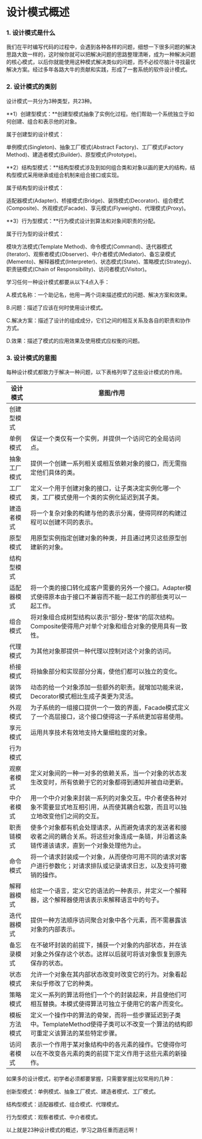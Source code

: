 # 设计模式概述

### 1. 设计模式是什么

我们在平时编写代码的过程中，会遇到各种各样的问题，细想一下很多问题的解决思路大致一样的，这时候你就可以把解决问题的思路整理清晰，成为一种解决问题的核心模式，以后你就能使用这种模式解决类似的问题，而不必绞尽脑汁寻找最优解决方案。经过多年各路大牛的贡献和实践，形成了一套系统的软件设计模式。

### 2. 设计模式的类别

设计模式一共分为3种类型，共23种。

**1）创建型模式：**创建型模式抽象了实例化过程。他们帮助一个系统独立于如何创建、组合和表示他的对象。

属于创建型的设计模式：

单例模式(Singleton)、抽象工厂模式(Abstract Factory)、工厂模式(Factory Method)、建造者模式(Builder)、原型模式(Prototype)。

**2）结构型模式：**结构型模式涉及到如何组合类和对象以画的更大的结构，结构型模式采用继承或组合机制来组合接口或实现。

属于结构型的设计模式：

适配器模式(Adapter)、桥接模式(Bridge)、装饰模式(Decorator)、组合模式(Composite)、外观模式(Facade)、享元模式(Flyweight)、代理模式(Proxy)。

**3）行为型模式：**行为模式设计到算法和对象间职责的分配。

属于行为型的设计模式：

模块方法模式(Template Method)、命令模式(Command)、迭代器模式(Iterator)、观察者模式(Observer)、中介者模式(Mediator)、备忘录模式(Memento)、解释器模式(Interpreter)、状态模式(State)、策略模式(Strategy)、职责链模式(Chain of Responsibility)、访问者模式(Visitor)。

学习任何一种设计模式都要从以下4点入手：

A.模式名称：一个助记名，他用一两个词来描述模式的问题、解决方案和效果。

B.问题：描述了应该在何时使用设计模式。

C.解决方案：描述了设计的组成成分，它们之间的相互关系及各自的职责和协作方式。

D.效果：描述了模式的应用效果及使用模式应权衡的问题。

### 3. 设计模式的意图

每种设计模式都致力于解决一种问题，以下表格列举了这些设计模式的作用。

| 设计模式   | 意图/作用                                    |
| ------ | ---------------------------------------- |
| 创建型模式  |                                          |
| 单例模式   | 保证一个类仅有一个实例，并提供一个访问它的全局访问点。              |
| 抽象工厂模式 | 提供一个创建一系列相关或相互依赖对象的接口，而无需指定他们具体的类。       |
| 工厂模式   | 定义一个用于创建对象的接口，让子类决定实例化哪一个类，工厂模式使用一个类的实例化延迟到其子类。 |
| 建造者模式  | 将一个复杂对象的构建与他的表示分离，使得同样的构建过程可以创建不同的表示。    |
| 原型模式   | 用原型实例指定创建对象的种类，并且通过拷贝这些原型创建新的对象。         |
| 结构型模式  |                                          |
| 适配器模式  | 将一个类的接口转化成客户需要的另外一个接口。Adapter模式使得原本由于接口不兼容而不能一起工作的那些类可以一起工作。 |
| 组合模式   | 将对象组合成树型结构以表示“部分-整体”的层次结构。Composite使得用户对单个对象和组合对象的使用具有一致性。 |
| 代理模式   | 为其他对象那提供一种代理以控制对这个对象的访问。                 |
| 桥接模式   | 将抽象部分和实现部分分离，使他们都可以独立的变化。                |
| 装饰模式   | 动态的给一个对象添加一些额外的职责。就增加功能来说，Decorator模式相比生成子类更为灵活。 |
| 外观模式   | 为子系统的一组接口提供一个一致的界面，Facade模式定义了一个高层接口，这个接口使得这一子系统更加容易使用。 |
| 享元模式   | 运用共享技术有效地支持大量细粒度的对象。                     |
| 行为模式   |                                          |
| 观察者模式  | 定义对象间的一种一对多的依赖关系，当一个对象的状态发生改变时，所有依赖于它的对象都得到通知并被自动更新。 |
| 中介者模式  | 用一个中介对象来封装一系列的对象交互。中介者使各种对象不需要显式地互相引用，从而使其耦合松散，而且可以独立地改变他们之间的交互。 |
| 职责链模式  | 使多个对象都有机会处理请求，从而避免请求的发送者和接收者之间的耦合关系。将这些对象连成一条链，并沿着这条链传递该请求，直到一个对象处理他为止。 |
| 命令模式   | 将一个请求封装成一个对象，从而使你可用不同的请求对客户进行参数化；对请求排队或记录请求日志，以及支持可撤销的操作。 |
| 解释器模式  | 给定一个语言，定义它的语法的一种表示，并定义一个解释器，这个解释器使用该表示来解释语言中的句子。 |
| 迭代器模式  | 提供一种方法顺序访问聚合对象中各个元素，而不需暴露该对象的内部表示。       |
| 备忘录模式  | 在不破坏封装的前提下，捕获一个对象的内部状态，并在该对象之外保存这个状态。这样以后就可将该对象恢复到原先保存的状态。 |
| 状态模式   | 允许一个对象在其内部状态改变时改变它的行为。对象看起来似乎修改了它的种类。    |
| 策略模式   | 定义一系列的算法将他们一个个的封装起来，并且使他们可相互替换。本模式使得算法可独立于使用它的客户而变化。 |
| 模板方法模式 | 定义一个操作中的算法的骨架，而将一些步骤延迟到子类中。TemplateMethod使得子类可以不改变一个算法的结构即可重定义该算法的某些特定步骤。 |
| 访问者模式  | 表示一个作用于某对象结构中的各元素的操作。它使得你可以在不改变各元素的类的前提下定义作用于这些元素的新操作。 |

如果多的设计模式，初学者必须都要掌握，只需要掌握比较常用的几种：

创新型模式：单例模式、抽象工厂模式、建造者模式、工厂模式。

结构型模式：适配器模式、组合模式、代理模式。

行为型模式：观察者模式、中介者模式。



以上就是23种设计模式的概述，学习之路任重而道远啊！







